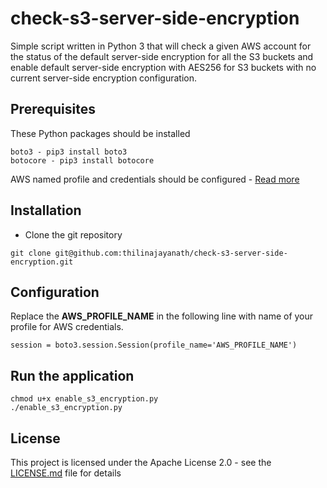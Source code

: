 # check-s3-server-side-encryption

Simple script written in Python 3 that will check a given AWS account for the status of the default server-side encryption for all the S3 buckets and enable default server-side encryption with AES256 for S3 buckets with no current server-side encryption configuration.

## Prerequisites

These Python packages should be installed

```
boto3 - pip3 install boto3
botocore - pip3 install botocore
```

AWS named profile and credentials should be configured - [Read more](https://docs.aws.amazon.com/cli/latest/userguide/cli-chap-configure.html)

## Installation

* Clone the git repository
```
git clone git@github.com:thilinajayanath/check-s3-server-side-encryption.git
```

## Configuration

Replace the **AWS_PROFILE_NAME** in the following line with name of your profile for AWS credentials.

```
session = boto3.session.Session(profile_name='AWS_PROFILE_NAME')
```

## Run the application

```
chmod u+x enable_s3_encryption.py
./enable_s3_encryption.py
```

## License

This project is licensed under the Apache License 2.0 - see the [LICENSE.md](LICENSE.md) file for details
